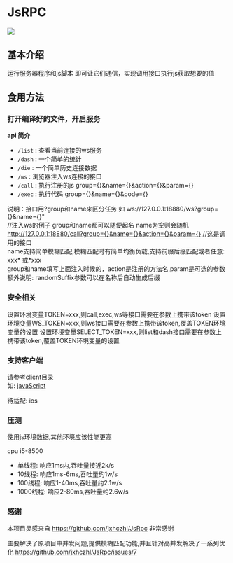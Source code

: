 # JsRPC
[![](https://hits.seeyoufarm.com/api/count/incr/badge.svg?url=https%3A%2F%2Fgithub.com%2Fmzzsfy%2FRpcServer&count_bg=%2379C83D&title_bg=%23555555&icon=&icon_color=%23E7E7E7&title=hits&edge_flat=false)](https://github.com/mzzsfy)
## 基本介绍

运行服务器程序和js脚本 即可让它们通信，实现调用接口执行js获取想要的值

## 食用方法

### 打开编译好的文件，开启服务

**api 简介**

- `/list` : 查看当前连接的ws服务
- `/dash` : 一个简单的统计
- `/die` : 一个简单历史连接数据
- `/ws`  : 浏览器注入ws连接的接口
- `/call` : 执行注册的js group={}&name={}&action={}&param={}
- `/exec` : 执行代码 group={}&name={}&code={}

说明：接口用?group和name来区分任务 如 ws://127.0.0.1:18880/ws?group={}&name={}"  
//注入ws的例子 group和name都可以随便起名 name为空则会随机  
http://127.0.0.1:18880/call?group={}&name={}&action={}&param={} //这是调用的接口  
name支持简单模糊匹配,模糊匹配时有简单均衡负载,支持前缀后缀匹配或者任意: xxx* 或*xxx  
group和name填写上面注入时候的，action是注册的方法名,param是可选的参数  
额外说明: randomSuffix参数可以在名称后自动生成后缀

### 安全相关

设置环境变量TOKEN=xxx,则call,exec,ws等接口需要在参数上携带该token 设置环境变量WS_TOKEN=xxx,则ws接口需要在参数上携带该token,覆盖TOKEN环境变量的设置
设置环境变量SELECT_TOKEN=xxx,则list和dash接口需要在参数上携带该token,覆盖TOKEN环境变量的设置

### 支持客户端

请参考client目录  
如: [javaScript](./client/javaScript/README.md)

待适配: ios

### 压测

使用js环境数据,其他环境应该性能更高

cpu i5-8500

- 单线程: 响应1ms内,吞吐量接近2k/s
- 10线程: 响应1ms-6ms,吞吐量约1w/s
- 100线程: 响应1-40ms,吞吐量约2.1w/s
- 1000线程: 响应2-80ms,吞吐量约2.6w/s

### 感谢

本项目灵感来自 https://github.com/jxhczhl/JsRpc 非常感谢

主要解决了原项目中并发问题,提供模糊匹配功能,并且针对高并发解决了一系列优化 https://github.com/jxhczhl/JsRpc/issues/7
